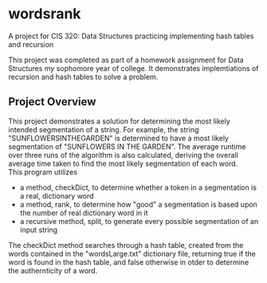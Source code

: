 # wordsrank
A project for CIS 320: Data Structures practicing implementing hash tables and recursion

This project was completed as part of a homework assignment for Data Structures my sophomore year of college. It demonstrates implemtiations of recursion and hash tables to solve a problem.

## Project Overview
This project demonstrates a solution for determining the most likely intended segmentation of a string. For example, the string "SUNFLOWERSINTHEGARDEN" is determined to have a most likely segmentation of "SUNFLOWERS IN THE GARDEN". The average runtime over three runs of the algorithm is also calculated, deriving the overall average time taken to find the most likely segmentation of each word.  
This program utilizes 
- a method, checkDict, to determine whether a token in a segmentation is a real, dictionary word
- a method, rank, to determine how "good" a segmentation is based upon the number of real dictionary word in it
- a recursive method, split, to generate every possible segmentation of an input string

The checkDict method searches through a hash table, created from the words contained in the "wordsLarge.txt" dictionary file, returning true if the word is found in the hash table, and false otherwise in otder to determine the authernticity of a word.

